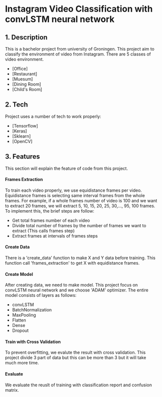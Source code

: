 # Instagram Video Classification with convLSTM neural network
## 1. Description

This is a bachelor project from university of Groningen. This project aim to classify the environment of video from Instagram. There are 5 classes of video environment. 
- [Office]
- [Restaurant]
- [Muesum]
- [Dining Room]
- [Child's Room]

## 2. Tech

Project uses a number of tech to work properly:

- [Tensorflow] 
- [Keras] 
- [Sklearn]
- [OpenCV] 

## 3. Features
This section will explain the feature of code from this project.
#### Frames Extraction
To train each video properly, we use equidistance frames per video. Equidistance frames is selecting same interval frames from the whole frames. For example, if a whole frames number of video is 100 and we want to extract 20 frames, we will extract 5, 10, 15, 20, 25, 30,..., 95, 100 frames. To implement this, the brief steps are follow:
- Get total frames number of each video
- Divide total number of frames by the number of frames we want to extract (This calls frames step)
- Extract frames at intervals of frames steps

#### Create Data
There is a 'create_data' function to make X and Y data before training. This function call 'frames_extraction' to get X with equidistance frames.

#### Create Model
After creating data, we need to make model. This project focus on convLSTM neural network and we choose 'ADAM' optimizer.
The entire model consists of layers as follows:
- convLSTM
- BatchNormalization
- MaxPooling
- Flatten
- Dense
- Dropout

#### Train with Cross Validation
To prevent overfitting, we evalute the result with cross validation. This project divide 3 part of data but this can be more than 3 but it will take much more time. 

#### Evaluate
We evaluate the reuslt of training with classification report and confusion matrix.


